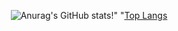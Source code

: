 

<div align = "center">
  
![Anurag's GitHub stats](https://github-readme-stats.vercel.app/api?username=kyoonge&show_icons=true&theme=tokyonight)!" "[Top Langs](https://github-readme-stats.vercel.app/api/top-langs/?username=kyoonge&layout=compact&theme=tokyonight)
</div>



